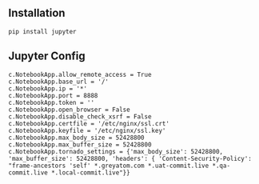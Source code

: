 ## Installation

`pip install jupyter`


## Jupyter Config

    c.NotebookApp.allow_remote_access = True
    c.NotebookApp.base_url = '/'
    c.NotebookApp.ip = '*'
    c.NotebookApp.port = 8888
    c.NotebookApp.token = ''
    c.NotebookApp.open_browser = False
    c.NotebookApp.disable_check_xsrf = False
    c.NotebookApp.certfile = '/etc/nginx/ssl.crt'
    c.NotebookApp.keyfile = '/etc/nginx/ssl.key'
    c.NotebookApp.max_body_size = 52428800
    c.NotebookApp.max_buffer_size = 52428800
    c.NotebookApp.tornado_settings = {'max_body_size': 52428800, 'max_buffer_size': 52428800, 'headers': { 'Content-Security-Policy': "frame-ancestors 'self' *.greyatom.com *.uat-commit.live *.qa-commit.live *.local-commit.live"}}
